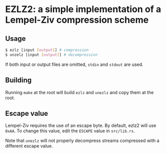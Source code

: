# EZLZ2: a simple implementation of a Lempel-Ziv compression scheme

## Usage

```sh
$ ezlz [input [output]] # compression
$ unzelz [input [output]] # decompression
```

If both input or output files are omitted, `stdin` and `stdout` are used.

## Building

Running `make` at the root will build `ezlz` and `unezlz` and copy them at the
root.

## Escape value

Lempel-Ziv requires the use of an escape byte. By default, ezlz2 will use
`0xAA`. To change this value, edit the `ESCAPE` value in `src/lib.rs`.

Note that `unezlz` will not properly decompress streams compressed with a
different escape value.
